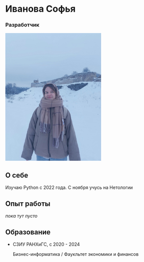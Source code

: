 # Иванова Софья
### Разработчик

<img src="img\i.jpg" width="300" height="400">


## О себе

Изучаю Python с 2022 года. 
С ноября учусь на Нетологии

## Опыт работы

_пока тут пусто_

## Образование

* СЗИУ РАНХиГС, с 2020 - 2024

    Бизнес-информатика / Фаукльтет экономики и финансов
